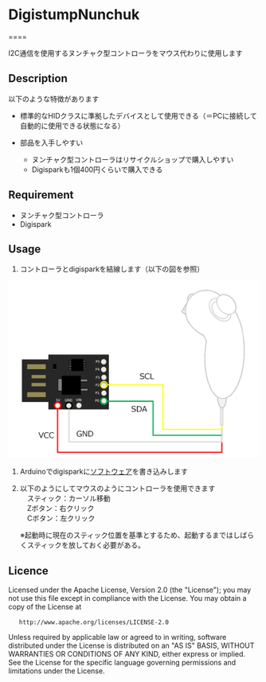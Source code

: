 # DigistumpNunchuk

====

I2C通信を使用するヌンチャク型コントローラをマウス代わりに使用します

## Description

以下のような特徴があります

- 標準的なHIDクラスに準拠したデバイスとして使用できる（＝PCに接続して自動的に使用できる状態になる）

- 部品を入手しやすい
    - ヌンチャク型コントローラはリサイクルショップで購入しやすい
    - Digisparkも1個400円くらいで購入できる

## Requirement

* ヌンチャク型コントローラ
* Digispark

## Usage

1. コントローラとdigisparkを結線します（以下の図を参照）  
<img src="./Digispark&Nunchuck.png" />

1. Arduinoでdigisparkに[ソフトウェア](./src/DigistumpNunchuk/DigistumpNunchuk.ino)を書き込みします  

1. 以下のようにしてマウスのようにコントローラを使用できます  
　スティック：カーソル移動  
　Zボタン：右クリック  
　Cボタン：左クリック  

     ※起動時に現在のスティック位置を基準とするため、起動するまではしばらくスティックを放しておく必要がある。
   
## Licence

   Licensed under the Apache License, Version 2.0 (the "License");
   you may not use this file except in compliance with the License.
   You may obtain a copy of the License at

       http://www.apache.org/licenses/LICENSE-2.0

   Unless required by applicable law or agreed to in writing, software
   distributed under the License is distributed on an "AS IS" BASIS,
   WITHOUT WARRANTIES OR CONDITIONS OF ANY KIND, either express or implied.
   See the License for the specific language governing permissions and
   limitations under the License.

